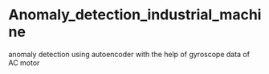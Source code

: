 # Anomaly_detection_industrial_machine
anomaly detection using autoencoder with the help of gyroscope data of AC motor
